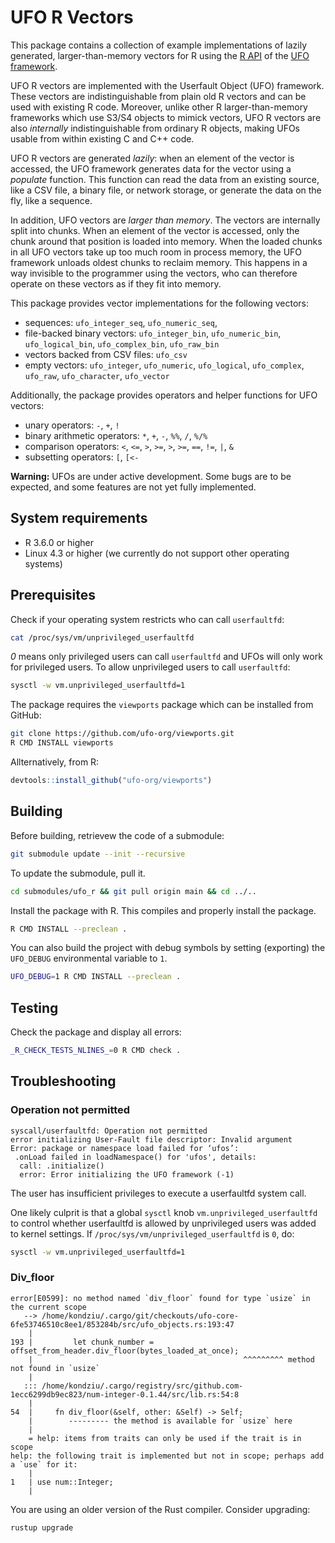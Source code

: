 # UFO R Vectors

This package contains a collection of example implementations of lazily
generated, larger-than-memory vectors for R using the [R
API](https://github.com/ufo-org/ufo-r) of the [UFO
framework](https://github.com/ufo-org/ufo-core).

UFO R vectors are implemented with the Userfault Object (UFO) framework. These
vectors are indistinguishable from plain old R vectors and can be used with
existing R code. Moreover, unlike other R larger-than-memory frameworks which
use S3/S4 objects to mimick vectors, UFO R vectors are also *internally*
indistinguishable from ordinary R objects, making UFOs usable from within
existing C and C++ code.

UFO R vectors are generated *lazily*: when an element of the vector is accessed,
the UFO framework generates data for the vector using a *populate* function.
This function can read the data from an existing source, like a CSV file, a
binary file, or network storage, or generate the data on the fly, like a
sequence. 

In addition, UFO vectors are *larger than memory*. The vectors are internally
split into chunks. When an element of the vector is accessed, only the chunk
around that position is loaded into memory. When the loaded chunks in all UFO
vectors take up too much room in process memory, the UFO framework unloads
oldest chunks to reclaim memory. This happens in a way invisible to the
programmer using the vectors, who can therefore operate on these vectors as if
they fit into memory.

This package provides vector implementations for the following vectors:

* sequences: `ufo_integer_seq`, `ufo_numeric_seq`,
* file-backed binary vectors: `ufo_integer_bin`, `ufo_numeric_bin`,
  `ufo_logical_bin`, `ufo_complex_bin`, `ufo_raw_bin` 
* vectors backed from CSV files: `ufo_csv`
* empty vectors: `ufo_integer`, `ufo_numeric`, `ufo_logical`, `ufo_complex`,
  `ufo_raw`, `ufo_character`, `ufo_vector`

Additionally, the package provides operators and helper functions for UFO
vectors: 

 * unary operators: `-`, `+`, `!`
 * binary arithmetic operators: `*`, `+`, `-`, `%%`, `/`, `%/%`
 * comparison operators: `<`, `<=`, `>`, `>=`, `>`, `>=`, `==`, `!=`, `|`, `&`
 * subsetting operators: `[`, `[<-`

**Warning:** UFOs are under active development. Some bugs are to be expected,
and some features are not yet fully implemented. 

## System requirements

- R 3.6.0 or higher
- Linux 4.3 or higher (we currently do not support other operating systems)

## Prerequisites

Check if your operating system restricts who can call `userfaultfd`:

```bash
cat /proc/sys/vm/unprivileged_userfaultfd
```

*0* means only privileged users can call `userfaultfd` and UFOs will only work
for privileged users. To allow unprivileged users to call `userfaultfd`:

```bash
sysctl -w vm.unprivileged_userfaultfd=1
```

The package requires the `viewports` package which can be installed from GitHub:

```bash
git clone https://github.com/ufo-org/viewports.git
R CMD INSTALL viewports
```

Allternatively, from R:

```R
devtools::install_github("ufo-org/viewports")
```

## Building

Before building, retrievew the code of a submodule:

```bash
git submodule update --init --recursive
```

To update the submodule, pull it.

```bash
cd submodules/ufo_r && git pull origin main && cd ../..
```

Install the package with R. This compiles and properly install the package.

```bash
R CMD INSTALL --preclean .
```

You can also build the project with debug symbols by setting (exporting) the
`UFO_DEBUG` environmental variable to `1`.

```bash
UFO_DEBUG=1 R CMD INSTALL --preclean .
```

## Testing

Check the package and display all errors:

```bash
_R_CHECK_TESTS_NLINES_=0 R CMD check .
```

## Troubleshooting

### Operation not permitted

```
syscall/userfaultfd: Operation not permitted
error initializing User-Fault file descriptor: Invalid argument
Error: package or namespace load failed for ‘ufos’:
 .onLoad failed in loadNamespace() for 'ufos', details:
  call: .initialize()
  error: Error initializing the UFO framework (-1)
```

The user has insufficient privileges to execute a userfaultfd system call. 

One likely culprit is that a global `sysctl` knob `vm.unprivileged_userfaultfd` to
control whether userfaultfd is allowed by unprivileged users was added to kernel
settings. If `/proc/sys/vm/unprivileged_userfaultfd` is `0`, do:

```bash
sysctl -w vm.unprivileged_userfaultfd=1
```

### Div_floor

```
error[E0599]: no method named `div_floor` found for type `usize` in the current scope
   --> /home/kondziu/.cargo/git/checkouts/ufo-core-6fe53746510c8ee1/853284b/src/ufo_objects.rs:193:47
    |
193 |         let chunk_number = offset_from_header.div_floor(bytes_loaded_at_once);
    |                                               ^^^^^^^^^ method not found in `usize`
    |
   ::: /home/kondziu/.cargo/registry/src/github.com-1ecc6299db9ec823/num-integer-0.1.44/src/lib.rs:54:8
    |
54  |     fn div_floor(&self, other: &Self) -> Self;
    |        --------- the method is available for `usize` here
    |
    = help: items from traits can only be used if the trait is in scope
help: the following trait is implemented but not in scope; perhaps add a `use` for it:
    |
1   | use num::Integer;
    |
```

You are using an older version of the Rust compiler. Consider upgrading:

```
rustup upgrade
```